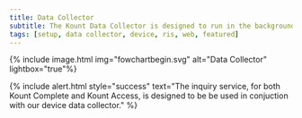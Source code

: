 ```yaml
---
title: Data Collector
subtitle: The Kount Data Collector is designed to run in the background while a webpage loads in a client browser, or while in a mobile application (iOS or Android, see link below for mobile SDKs).
tags: [setup, data collector, device, ris, web, featured]
---
```


{% include image.html img="fowchartbegin.svg" alt="Data Collector" lightbox="true"%}

{% include alert.html style="success" text="The inquiry service, for both Kount Complete and Kount Access, is designed to be be used in conjuction with our device data collector." %}







